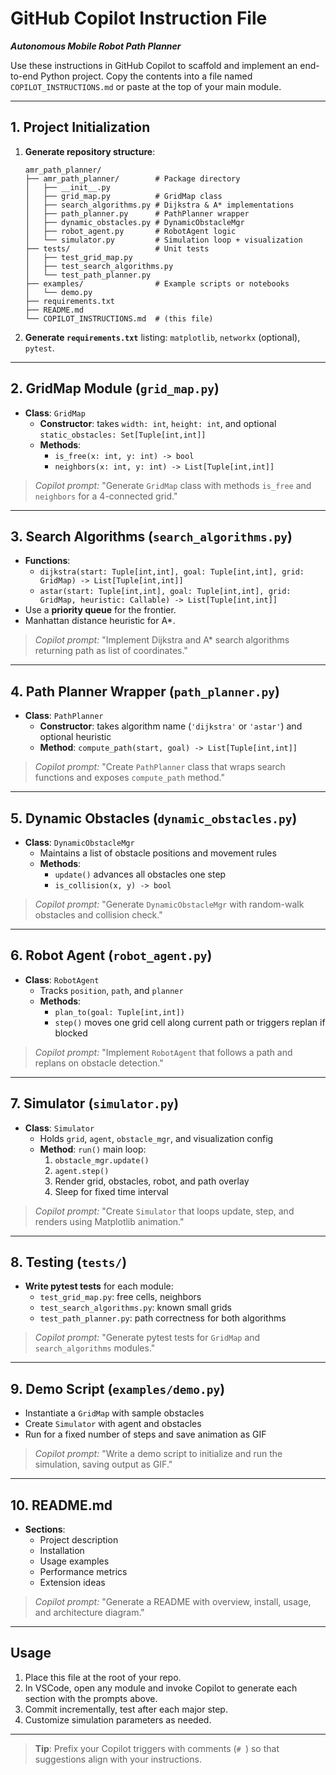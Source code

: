 # GitHub Copilot Instruction File
_**Autonomous Mobile Robot Path Planner**_

Use these instructions in GitHub Copilot to scaffold and implement an end-to-end Python project. Copy the contents into a file named `COPILOT_INSTRUCTIONS.md` or paste at the top of your main module.

---

## 1. Project Initialization

1. **Generate repository structure**:
   ```text
   amr_path_planner/
   ├── amr_path_planner/        # Package directory
   │   ├── __init__.py
   │   ├── grid_map.py          # GridMap class
   │   ├── search_algorithms.py # Dijkstra & A* implementations
   │   ├── path_planner.py      # PathPlanner wrapper
   │   ├── dynamic_obstacles.py # DynamicObstacleMgr
   │   ├── robot_agent.py       # RobotAgent logic
   │   └── simulator.py         # Simulation loop + visualization
   ├── tests/                   # Unit tests
   │   ├── test_grid_map.py
   │   ├── test_search_algorithms.py
   │   └── test_path_planner.py
   ├── examples/                # Example scripts or notebooks
   │   └── demo.py
   ├── requirements.txt
   ├── README.md
   └── COPILOT_INSTRUCTIONS.md  # (this file)
   ```

2. **Generate `requirements.txt`** listing: `matplotlib`, `networkx` (optional), `pytest`.

---

## 2. GridMap Module (`grid_map.py`)

- **Class**: `GridMap`
  - **Constructor**: takes `width: int`, `height: int`, and optional `static_obstacles: Set[Tuple[int,int]]`
  - **Methods**:
    - `is_free(x: int, y: int) -> bool`
    - `neighbors(x: int, y: int) -> List[Tuple[int,int]]`

> *Copilot prompt:* "Generate `GridMap` class with methods `is_free` and `neighbors` for a 4-connected grid."  

---

## 3. Search Algorithms (`search_algorithms.py`)

- **Functions**:
  - `dijkstra(start: Tuple[int,int], goal: Tuple[int,int], grid: GridMap) -> List[Tuple[int,int]]`
  - `astar(start: Tuple[int,int], goal: Tuple[int,int], grid: GridMap, heuristic: Callable) -> List[Tuple[int,int]]`
- Use a **priority queue** for the frontier.
- Manhattan distance heuristic for A*.

> *Copilot prompt:* "Implement Dijkstra and A* search algorithms returning path as list of coordinates."  

---

## 4. Path Planner Wrapper (`path_planner.py`)

- **Class**: `PathPlanner`
  - **Constructor**: takes algorithm name (`'dijkstra'` or `'astar'`) and optional heuristic
  - **Method**: `compute_path(start, goal) -> List[Tuple[int,int]]`

> *Copilot prompt:* "Create `PathPlanner` class that wraps search functions and exposes `compute_path` method."  

---

## 5. Dynamic Obstacles (`dynamic_obstacles.py`)

- **Class**: `DynamicObstacleMgr`
  - Maintains a list of obstacle positions and movement rules
  - **Methods**:
    - `update()` advances all obstacles one step
    - `is_collision(x, y) -> bool`

> *Copilot prompt:* "Generate `DynamicObstacleMgr` with random-walk obstacles and collision check."  

---

## 6. Robot Agent (`robot_agent.py`)

- **Class**: `RobotAgent`
  - Tracks `position`, `path`, and `planner`
  - **Methods**:
    - `plan_to(goal: Tuple[int,int])`
    - `step()` moves one grid cell along current path or triggers replan if blocked

> *Copilot prompt:* "Implement `RobotAgent` that follows a path and replans on obstacle detection."  

---

## 7. Simulator (`simulator.py`)

- **Class**: `Simulator`
  - Holds `grid`, `agent`, `obstacle_mgr`, and visualization config
  - **Method**: `run()` main loop:
    1. `obstacle_mgr.update()`
    2. `agent.step()`
    3. Render grid, obstacles, robot, and path overlay
    4. Sleep for fixed time interval

> *Copilot prompt:* "Create `Simulator` that loops update, step, and renders using Matplotlib animation."  

---

## 8. Testing (`tests/`)

- **Write pytest tests** for each module:
  - `test_grid_map.py`: free cells, neighbors
  - `test_search_algorithms.py`: known small grids
  - `test_path_planner.py`: path correctness for both algorithms

> *Copilot prompt:* "Generate pytest tests for `GridMap` and `search_algorithms` modules."  

---

## 9. Demo Script (`examples/demo.py`)

- Instantiate a `GridMap` with sample obstacles
- Create `Simulator` with agent and obstacles
- Run for a fixed number of steps and save animation as GIF

> *Copilot prompt:* "Write a demo script to initialize and run the simulation, saving output as GIF."  

---

## 10. README.md

- **Sections**:
  - Project description
  - Installation
  - Usage examples
  - Performance metrics
  - Extension ideas

> *Copilot prompt:* "Generate a README with overview, install, usage, and architecture diagram."  

---

## Usage

1. Place this file at the root of your repo.
2. In VSCode, open any module and invoke Copilot to generate each section with the prompts above.
3. Commit incrementally, test after each major step.
4. Customize simulation parameters as needed.

---

> **Tip**: Prefix your Copilot triggers with comments (`# `) so that suggestions align with your instructions.  
